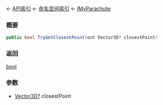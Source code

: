 ← [API索引](Api-Index) ← [命名空间索引](Namespace-Index) ← [IMyParachute](SpaceEngineers.Game.ModAPI.Ingame.IMyParachute)

### 概要

```csharp
public bool TryGetClosestPoint(out Vector3D? closestPoint)
```



### 返回

[bool](https://docs.microsoft.com/en-us/dotnet/api/System.Boolean?view=netframework-4.6)



### 参数

* [Vector3D?](https://docs.microsoft.com/en-us/dotnet/api/System.Nullable-1?view=netframework-4.6) closestPoint
